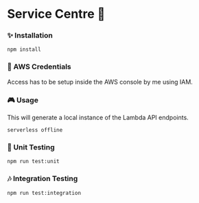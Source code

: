 # Service Centre 🔩

### ✨ Installation 
```shell script
npm install
```

### 🔐 AWS Credentials 
Access has to be setup inside the AWS console by me using IAM.

### 🎮 Usage 
This will generate a local instance of the Lambda API endpoints.
```shell script
serverless offline
```

### 🧪 Unit Testing

```shell script
npm run test:unit
```

### 🎶 Integration Testing

```shell script
npm run test:integration
```
